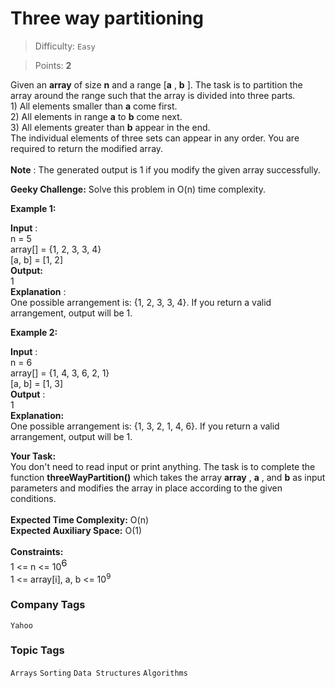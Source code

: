 # Three way partitioning

> Difficulty: `Easy`

> Points: **2**

Given an **array**  of size **n**  and a range [**a** , **b** ]. The task is to partition the array around the range such that the array is divided into three parts.<br />1) All elements smaller than **a**  come first.<br />2) All elements in range **a**  to **b**  come next.<br />3) All elements greater than **b**  appear in the end.<br />The individual elements of three sets can appear in any order. You are required to return the modified array.<br /><br />**Note** : The generated output is 1 if you modify the given array successfully.

**Geeky Challenge:** Solve this problem in O(n) time complexity.

**Example 1:**

**Input** :<br /> n = 5<br /> array[] = {1, 2, 3, 3, 4}<br /> [a, b] = [1, 2]<br /> **Output:**  <br />1<br /> **Explanation** : <br />One possible arrangement is: {1, 2, 3, 3, 4}. If you return a valid arrangement, output will be 1.<br />

**Example 2:**

**Input** :<br /> n = 6<br /> array[] = {1, 4, 3, 6, 2, 1}<br /> [a, b] = [1, 3]<br /> **Output** : <br />1<br /> **Explanation: <br />** One possible arrangement is: {1, 3, 2, 1, 4, 6}. If you return a valid arrangement, output will be 1.<br />

**Your Task:** <br />You don't need to read input or print anything. The task is to complete the function **threeWayPartition()**  which takes the array **array** , **a** , and **b**  as input parameters and modifies the array in place according to the given conditions.<br /><br />**Expected Time Complexity:**  O(n)<br />**Expected Auxiliary Space:**  O(1)<br /><br />**Constraints:** <br />1 <= n <= 10<sup><span style="font-size:15px">6</span></sup><br />1 <= array[i], a, b <= 10<sup>9</sup>

### Company Tags
`Yahoo`  
### Topic Tags
`Arrays`  `Sorting`  `Data Structures`  `Algorithms`
